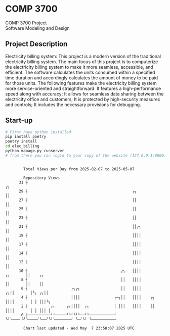 # COMP 3700
COMP 3700 Project  
Software Modeling and Design
## Project Description
Electricity billing system: This project is a modern version of the traditional electricity billing system. The main focus of this project is to computerize the electricity billing system to make it more seamless, accessible, and efficient. The software calculates the units consumed within a specified time duration and accordingly calculates the amount of money to be paid for those units. The following features make the electricity billing system more service-oriented and straightforward: It features a high-performance speed along with accuracy; It allows for seamless data sharing between the electricity office and customers; It is protected by high-security measures and controls; It includes the necessary provisions for debugging.

## Start-up
```bash
# First have python installed
pip install poetry
poetry install
cd elec_billing
python manage.py runserver
# from there you can login to your copy of the website (127.0.0.1:8000), default creds are admin/admin
```

```

        Total Views per Day from 2025-02-07 to 2025-05-07

        Repository Views
      31 ┼                                                                     ╭╮
      29 ┤                                              ╭╮                     ││
      27 ┤                                              ││                     ││
      25 ┤                                              ││                     ││
      23 ┤                                              ││                     ││
      21 ┤                                              ││╭╮                   ││
      19 ┤                                              ││││                   ││
      17 ┤                                              ││││                   ││
      14 ┤                                              ││││                   ││
      12 ┤                                              ││││                   ││
      10 ┤                                         ╭╮   ││││          ╭╮       ││    ╭╮
       8 ┤                                         ││   ││││          ││       ││    ││
       6 ┤                   ╭╮╭╮                  ││   ││││        ╭╮││       │╰╮ ╭╮││
       4 ┤                   ││││               ╭─╮││   ││││    ╭╮  ││││       │ │ │││╰╮
       2 ┤          ╭╮     ╭╮││││  ╭╮           │ │││   ││││    ││  ││││       │ │ │││ │
       0 ┼──────────╯╰─────╯╰╯╰╯╰──╯╰───────────╯ ╰╯╰───╯╰╯╰────╯╰──╯╰╯╰───────╯ ╰─╯╰╯ ╰───────────

        Chart last updated - Wed May  7 23:58:07 2025 UTC
        
```
